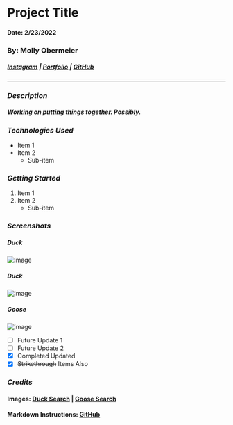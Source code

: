 # Project Title

#### Date: 2/23/2022

### By: Molly Obermeier

##### [Instagram](https://www.instagram.com/tamollyo/) | [Portfolio](https://obermeiermol.myportfolio.com/) | [GitHub](https://github.com/Tamollyo)

---

### **_Description_**

##### Working on putting things together. Possibly.

### **_Technologies Used_**

- Item 1
- Item 2
  - Sub-item

### **_Getting Started_**

1. Item 1
2. Item 2
   - Sub-item

### **_Screenshots_**

##### Duck

![image](<https://www.thespruce.com/thmb/t13CIs9CH0HfuggdQ-DU9zk_QHo=/3780x2126/smart/filters:no_upscale()/do-ducks-have-teeth-4153828-hero-9614a7e9f4a049b48e8a35a9296c562c.jpg>)

##### Duck

![image](<https://www.treehugger.com/thmb/F9KQfQ8VVkxetnS_atQXcxHWFOY=/1500x844/smart/filters:no_upscale()/king-eider-5a43b2abbeba3300374797df.jpg>)

##### Goose

![image](https://cdn.britannica.com/10/183410-050-6CDBCF6E/Domestic-goose.jpg)

- [ ] Future Update 1
- [ ] Future Update 2
- [x] Completed Updated
- [x] ~~Strikethrough~~ Items Also

### **_Credits_**

#### Images: [Duck Search](https://www.thespruce.com/do-ducks-have-teeth-4153828) | [Goose Search](https://www.britannica.com/animal/goose-bird)

#### Markdown Instructions: [GitHub](https://github.com/Tamollyo/u1_hw_markdown)
